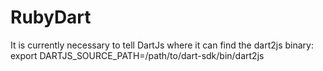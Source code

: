# RubyDart

It is currently necessary to tell DartJs where it can find the dart2js binary:
    export DARTJS_SOURCE_PATH=/path/to/dart-sdk/bin/dart2js